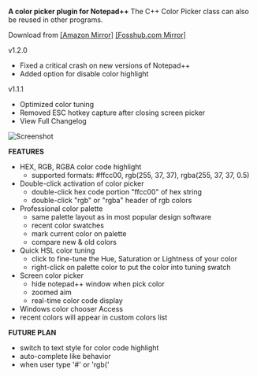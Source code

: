 **A color picker plugin for Notepad++**
The C++ Color Picker class can also be reused in other programs.

Download from [[Amazon Mirror]](https://s3-ap-southeast-1.amazonaws.com/nppqcp/nppqcp-1.2.0.zip)
[[Fosshub.com Mirror]](http://code.fosshub.com/Quick-Color-Picker-for-Notepad/downloads)


v1.2.0
* Fixed a critical crash on new versions of Notepad++
* Added option for disable color highlight

v1.1.1
* Optimized color tuning
* Removed ESC hotkey capture after closing screen picker
* View Full Changelog

![Screenshot](https://s3-ap-southeast-1.amazonaws.com/nppqcp/features-1.2.0.png)

**FEATURES**

* HEX, RGB, RGBA color code highlight
  * supported formats: #ffcc00, rgb(255, 37, 37), rgba(255, 37, 37, 0.5)
* Double-click activation of color picker
  * double-click hex code portion "ffcc00" of hex string
  * double-click "rgb" or "rgba" header of rgb colors
* Professional color palette
  * same palette layout as in most popular design software
  * recent color swatches
  * mark current color on palette
  * compare new & old colors
* Quick HSL color tuning
  * click to fine-tune the Hue, Saturation or Lightness of your color
  * right-click on palette color to put the color into tuning swatch
* Screen color picker
  * hide notepad++ window when pick color
  * zoomed aim
  * real-time color code display
* Windows color chooser Access
 * recent colors will appear in custom colors list

**FUTURE PLAN**

* switch to text style for color code highlight
* auto-complete like behavior
* when user type '#' or 'rgb('
